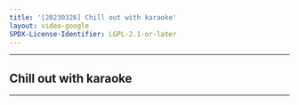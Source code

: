 ```yaml
---
title: '[20230326] Chill out with karaoke'
layout: video-google
SPDX-License-Identifier: LGPL-2.1-or-later
---
```


---

## Chill out with karaoke

<div class="container">
  <video-js id="my-video" class="vjs-fluid vjs-layout-medium" controls preload="auto" poster="/assets/images/20230326.jpg">
    <source src="https://drive.ayampenyet.eu.org/api/raw/?path=/%F0%9F%94%AE%20Unarchive%20Karaoke%20Moona/%5B20230326%5D%20%E3%80%90MoonUtau%E3%80%91Chill%20out%20with%20karaoke%E3%80%90Unarchive%E3%80%91%20%5BMoona%20Hoshinova%20hololive-ID%5D%20(F-VqWdzkUbg).mp4" type="video/mp4"/>
  </video-js>
</div>

---
